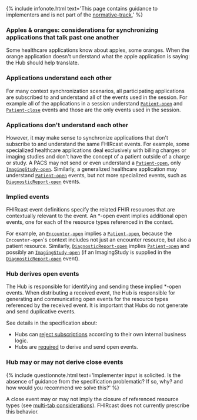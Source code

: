 {% include infonote.html text='This page contains guidance to implementers and is not part of the <a href="2_Specification.html">normative-track.</a>' %}


### Apples & oranges: considerations for synchronizing applications that talk past one another

Some healthcare applications know about apples, some oranges. When the orange application doesn't understand what the apple application is saying: the Hub should help translate.

### Applications understand each other
For many context synchronization scenarios, all participating applications are subscribed to and understand all of the events used in the session. For example all of the applications in a session understand [`Patient-open`](3-3-1-Patient-open.html) and [`Patient-close`](3-3-2-Patient-close.html) events and those are the only events used in the session.

### Applications don't understand each other
However, it may make sense to synchronize applications that don't subscribe to and understand the same FHIRcast events. For example, some specialized healthcare applications deal exclusively with billing charges or imaging studies and don't have the concept of a patient outside of a charge or study. A PACS may not send or even understand a [`Patient-open`](3-3-1-Patient-open.html), only [`ImagingStudy-open`](3-5-1-ImagingStudy-open.html). Similarly, a generalized healthcare application may understand [`Patient-open`](3-3-1-Patient-open.html) events, but not more specialized events, such as [`DiagnosticReport-open`](3-6-1-DiagnosticReport-open.html) events. 

### Implied events

FHIRcast event definitions specify the related FHIR resources that are contextually relevant to the event. An *-open event implies additional open events, one for each of the resource types referenced in the context. 

For example, an [`Encounter-open`](3-4-1-Encounter-open.html) implies a [`Patient-open`](3-3-1-Patient-open.html), because the `Encounter-open`'s context includes not just an encounter resource, but also a patient resource. Similarly, [`DiagnosticReport-open`](3-6-1-DiagnosticReport-open.html) implies [`Patient-open`](3-3-1-Patient-open.html) and possibly an [`ImagingStudy-open`](3-5-1-ImagingStudy-open.html) (if an ImagingStudy is supplied in the [`DiagnosticReport-open`](3-6-1-DiagnosticReport-open.html) event).

### Hub derives open events

The Hub is responsible for identifying and sending these implied *-open events. When distributing a received event, the Hub is responsible for generating and communicating open events for the resource types referenced by the received event. It is important that Hubs do not generate and send duplicative events. 


See details in the specification about:
* Hubs can [reject subscriptions](2-4-Subscribing.html#subscription-response) according to their own internal business logic.
* Hubs are [required](2-5-EventNotification.html#hub-generated-open-events) to derive and send open events. 

### Hub may or may not derive close events

{% include questionnote.html text='Implementer input is solicited. Is the absence of guidance from the specification problematic? If so, why? and how would you recommend we solve this?' %}

A close event may or may not imply the closure of referenced resource types (see [multi-tab considerations](4-2-2-multitab-considerations.html)). FHIRcast does not currently prescribe this behavior. 

